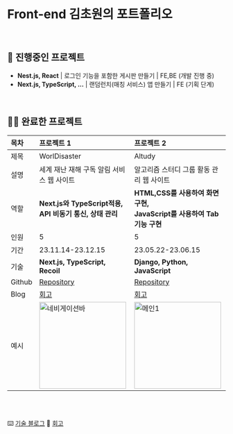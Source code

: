 # Front-end 김초원의 포트폴리오

<br>

## 📌 진행중인 프로젝트

- **Nest.js, React** | 로그인 기능을 포함한 게시판 만들기 | FE,BE (개발 진행 중)
- **Next.js, TypeScript, ...** | 랜덤런치(매칭 서비스) 앱 만들기 | FE (기획 단계)

<br>

## ✌🏼 완료한 프로젝트

|목차|**프로젝트 1**|**프로젝트 2**|
|:---|:---|:---|
| 제목 | WorlDisaster | Altudy |
| 설명 | 세계 재난 재해 구독 알림 서비스 웹 사이트 | 알고리즘 스터디 그룹 활동 관리 웹 사이트 |
| 역할 | **Next.js와 TypeScript적용, <br>API 비동기 통신, 상태 관리** | **HTML,CSS를 사용하여 화면 구현, <br>JavaScript를 사용하여 Tab 기능 구현** |
| 인원 | 5 | 5 |
| 기간 | 23.11.14-23.12.15 | 23.05.22-23.06.15 |
| 기술 | **Next.js, TypeScript, Recoil** | **Django, Python, JavaScript** |
| Github | <a href="https://github.com/kimfield98/WorlDisaster" target="_blank">Repository</a> | <a href="https://github.com/kimfield98/Altudy" target="_blank">Repository</a> |
| Blog | <a href="https://velog.io/@kimfield/%ED%9A%8C%EA%B3%A0-%EC%9D%B4%EB%B2%88-%ED%94%84%EB%A1%9C%EC%A0%9D%ED%8A%B8%EC%97%90%EC%84%9C%EB%8A%94-%EB%AC%B4%EC%97%87%EC%9D%84-%ED%96%88%EB%82%98%EC%9A%94-w90bl2mg" target="_blank">회고</a> | <a href="https://velog.io/@kimfield/%ED%9A%8C%EA%B3%A0-%EC%9D%B4%EB%B2%88-%ED%94%84%EB%A1%9C%EC%A0%9D%ED%8A%B8%EC%97%90%EC%84%9C%EB%8A%94-%EB%AC%B4%EC%97%87%EC%9D%84-%ED%96%88%EB%82%98%EC%9A%94" target="_blank">회고</a> |
| 예시 | <img height="200" alt="네비게이션바" src="https://github.com/kimfield98/kimfield98/assets/141253939/88a7e5a3-9573-48ef-ba54-bce142ff86b0"> | <img height="200" alt="메인1" src="https://github.com/kimfield98/kimfield98/assets/141253939/5b5e0095-8f7c-4945-a071-523eaa9a662a"> |

<br>
<br>

⌨️ [기술 블로그](https://kimfield.tistory.com/)
💭 [회고](https://velog.io/@kimfield/)
